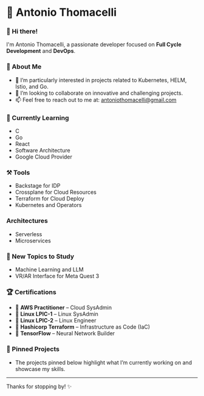# 🌟 Antonio Thomacelli

### 👋 Hi there!
I'm Antonio Thomacelli, a passionate developer focused on **Full Cycle Development** and **DevOps**.

### 🚀 About Me
- 👀 I’m particularly interested in projects related to Kubernetes, HELM, Istio, and Go.
- 💼 I’m looking to collaborate on innovative and challenging projects.
- 📫 Feel free to reach out to me at: [antoniothomacelli@gmail.com](mailto:antoniothomacelli@gmail.com)

### 🌱 Currently Learning
- C
- Go
- React
- Software Architecture
- Google Cloud Provider

### ⚒️ Tools
- Backstage for IDP
- Crossplane for Cloud Resources
- Terraform for Cloud Deploy
- Kubernetes and Operators

### Architectures
- Serverless
- Microservices

### 🧠 New Topics to Study
- Machine Learning and LLM
- VR/AR Interface for Meta Quest 3

### 🏆 Certifications
- 🥇 **AWS Practitioner** – Cloud SysAdmin
- 🥇 **Linux LPIC-1** – Linux SysAdmin
- 🥇 **Linux LPIC-2** – Linux Engineer
- 🥇 **Hashicorp Terraform** – Infrastructure as Code (IaC)
- 🥇 **TensorFlow** – Neural Network Builder


### 📌 Pinned Projects
- The projects pinned below highlight what I’m currently working on and showcase my skills.

---

Thanks for stopping by! ✨

<!---
tonnytg/tonnytg is a ✨ special ✨ repository because its `README.md` (this file) appears on your GitHub profile.
You can click the Preview link to take a look at your changes.
--->
